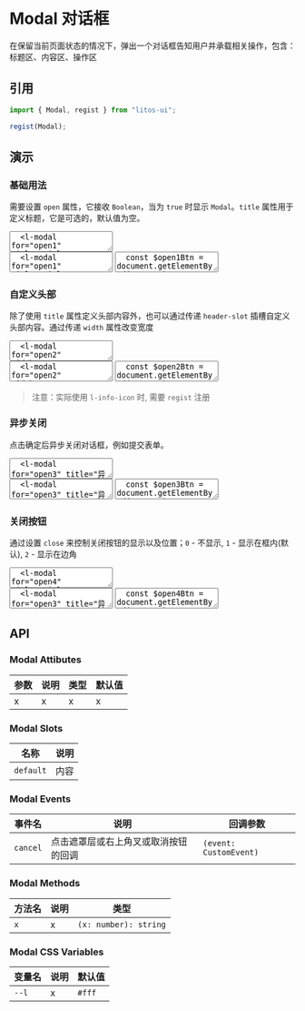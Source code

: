 # Modal 对话框

在保留当前页面状态的情况下，弹出一个对话框告知用户并承载相关操作，包含：标题区、内容区、操作区

## 引用

```js
import { Modal, regist } from "litos-ui";

regist(Modal);
```

## 演示

<script setup>
  import { $one, on, off, $, iterate } from 'ph-utils/dom';
  import { onMounted, nextTick, onUnmounted } from 'vue';

  let $btns;
  let $modals;

  function showDialog(e) {
    const $target = e.target;
    const id = $target.id;
    const $modal = $one(`l-modal[for="${id}"]`);
    $modal.setAttribute('open', 'true');
  }

  function onCancel(e) {
    e.target.removeAttribute('open');
  }

  function onOk(e) {
    const $target = e.target;
    const forAttr = $target.getAttribute('for');
    if (forAttr === 'open3') {
      $target.setAttribute('confirm-loading', 'true');
      $target.innerHTML = "<span>正在提交内容……</span>";
      setTimeout(() => {
        $target.innerHTML = "<span>对话框内容</span>";
        $target.removeAttribute('confirm-loading');
        e.target.removeAttribute('open');
      }, 1500);
    }
  }

  onMounted(() => {
    nextTick(() => {
      if (!import.meta.env.SSR) {
        $btns = $('l-button[id]');
        $modals = $('l-modal');
        iterate($btns, ($btn) => {
          on($btn, 'click', showDialog);
        });
        iterate($modals, ($modal) => {
          on($modal, 'cancel', onCancel);
          on($modal, 'ok', onOk);
        });
      }
    })
  });

  onUnmounted(() => {
    if (!import.meta.env.SSR) {
      if ($btns) {
        iterate($btns, ($btn) => {
          off($btn, 'click', showDialog);
        });
        $btns = undefined;
      }
      if ($modals) {
        iterate($modals, ($modal) => {
          off($modal, 'cancel', onCancel);
        });
        $modals = undefined;
      }
    }
  })
</script>

### 基础用法

需要设置 `open` 属性，它接收 `Boolean`，当为 `true` 时显示 `Modal`。`title` 属性用于定义标题，它是可选的，默认值为空。

<ClientOnly>
<l-code-preview>
<textarea lang="html">
  <l-modal for="open1" title="Title" vertical-align="middle">
    <span>这是内容</span>
  </l-modal>
  <l-button id="open1" type="primary">open</l-button>
</textarea>
<div class="source">
<textarea lang="html">
  <l-modal for="open1" title="Title">
    <span>这是内容</span>
  </l-modal>
  <l-button id="open1" type="primary">open</l-button>
</textarea>
<textarea lang="js">
  const $open1Btn = document.getElementById('open1');
  const $modal1 = document.querySelector('l-modal[for="open1"]');
  $open1Btn.addEventListener('click', () => {
    $modal1.setAttribute('open', 'true');
  });
  // 对话框取消事件, 点击遮罩层或右上角叉或取消按钮的回调, 可以通过 e.detail.action 获取具体的回调行为
  $modal1.addEventListener('cancel', () => {
    $modal1.removeAttribute('open');
  });
</textarea>
</div>
</l-code-preview>
</ClientOnly>

### 自定义头部

除了使用 `title` 属性定义头部内容外，也可以通过传递 `header-slot` 插槽自定义头部内容。通过传递 `width` 属性改变宽度

<ClientOnly>
<l-code-preview>
<textarea lang="html">
  <l-modal for="open2" width="300px">
    <l-info-icon slot="header"></l-info-icon>
    <span slot="header">提示</span>
    <span>内容</span>
  </l-modal>
  <l-button id="open2" type="primary">打开-自定义头部</l-button>
</textarea>
<div class="source">
<textarea lang="html">
  <l-modal for="open2" width="300px">
    <l-info-icon slot="header"></l-info-icon>
    <span slot="header">提示</span>
    <span>内容</span>
  </l-modal>
  <l-button id="open2" type="primary">打开-自定义头部</l-button>
</textarea>
<textarea lang="js">
  const $open2Btn = document.getElementById('open2');
  const $modal2 = document.querySelector('l-modal[for="open2"]');
  $open2Btn.addEventListener('click', () => {
    $modal2.setAttribute('open', 'true');
  });
  // 对话框取消事件, 点击遮罩层或右上角叉或取消按钮的回调, 可以通过 e.detail.action 获取具体的回调行为
  $modal2.addEventListener('cancel', () => {
    $modal2.removeAttribute('open');
  });
</textarea>
</div>
</l-code-preview>
</ClientOnly>

> 注意：实际使用 `l-info-icon` 时, 需要 `regist` 注册

### 异步关闭

点击确定后异步关闭对话框，例如提交表单。

<ClientOnly>
<l-code-preview>
<textarea lang="html">
  <l-modal for="open3" title="异步关闭">
    <span>对话框内容</span>
  </l-modal>
  <l-button id="open3" type="primary">打开-异步关闭</l-button>
</textarea>
<div class="source">
<textarea lang="html">
  <l-modal for="open3" title="异步关闭">
    <span>对话框内容</span>
  </l-modal>
  <l-button id="open3" type="primary">打开-异步关闭</l-button>
</textarea>
<textarea lang="js">
  const $open3Btn = document.getElementById('open3');
  const $modal3 = document.querySelector('l-modal[for="open3"]');
  $open3Btn.addEventListener('click', () => {
    $modal3.setAttribute('open', 'true');
  });
  // 对话框取消事件, 点击遮罩层或右上角叉或取消按钮的回调, 可以通过 e.detail.action 获取具体的回调行为
  $modal3.addEventListener('cancel', () => {
    $modal3.removeAttribute('open');
  });
  $modal3.addEventListener('ok', () => {
    $modal3.setAttribute('confirm-loading', 'true');
    $modal3.innerHTML = "<span>正在提交内容……</span>";
    setTimeout(() => {
      $modal3.innerHTML = "<span>对话框内容</span>";
      $modal3.removeAttribute('confirm-loading');
      $modal3.removeAttribute('open');
    }, 1500);
  });
</textarea>
</div>
</l-code-preview>
</ClientOnly>

### 关闭按钮

通过设置 `close` 来控制关闭按钮的显示以及位置；`0` - 不显示, `1` - 显示在框内(默认), `2` - 显示在边角

<ClientOnly>
<l-code-preview>
<textarea lang="html">
  <l-modal for="open4" title="Title" close="2">
    <span>对话框内容</span>
  </l-modal>
  <l-button id="open4" type="primary">打开</l-button>
</textarea>
<div class="source">
<textarea lang="html">
  <l-modal for="open3" title="异步关闭">
    <span>对话框内容</span>
  </l-modal>
  <l-button id="open3" type="primary">打开-异步关闭</l-button>
</textarea>
<textarea lang="js">
  const $open4Btn = document.getElementById('open4');
  const $modal4 = document.querySelector('l-modal[for="open4"]');
  $open4Btn.addEventListener('click', () => {
    $modal4.setAttribute('open', 'true');
  });
  // 对话框取消事件, 点击遮罩层或右上角叉或取消按钮的回调, 可以通过 e.detail.action 获取具体的回调行为
  $modal4.addEventListener('cancel', () => {
    $modal4.removeAttribute('open');
  });
</textarea>
</div>
</l-code-preview>
</ClientOnly>

## API

### Modal Attibutes

<!-- prettier-ignore -->
| 参数 | 说明 | 类型 | 默认值 |
| --- | --- | --- | --- |
| x | x | x | x |

### Modal Slots

<!-- prettier-ignore -->
| 名称 | 说明 |
| --- | --- |
| `default` | 内容 |

### Modal Events

<!-- prettier-ignore -->
| 事件名 | 说明 | 回调参数 |
| --- | --- | --- |
| `cancel` | 点击遮罩层或右上角叉或取消按钮的回调 | `(event: CustomEvent)` |

### Modal Methods

<!-- prettier-ignore -->
| 方法名 | 说明 | 类型 |
| --- | --- | --- |
| `x` | x | `(x: number): string` |

### Modal CSS Variables

<!-- prettier-ignore -->
| 变量名 | 说明 | 默认值 |
| --- | --- | --- |
| `--l` | x | `#fff` |
